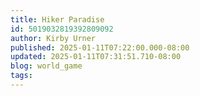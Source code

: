 ```yaml
---
title: Hiker Paradise
id: 5019032819392809092
author: Kirby Urner
published: 2025-01-11T07:22:00.000-08:00
updated: 2025-01-11T07:31:51.710-08:00
blog: world_game
tags: 
---
```


